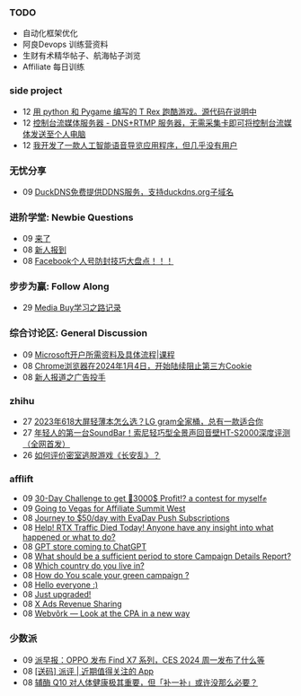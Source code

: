 ### TODO
-  自动化框架优化
-  阿良Devops 训练营资料
-  生财有术精华帖子、航海帖子浏览
-  Affiliate 每日训练

### side project
<!-- sideproject:START -->
-  12 [用 python 和 Pygame 编写的 T Rex 跑酷游戏。源代码在说明中](https://www.youtube.com/watch?v=pZySIXSelCA)
-  12 [控制台流媒体服务器 - DNS+RTMP 服务器，无需采集卡即可将控制台流媒体发送至个人电脑](https://github.com/Aioros/console-streaming-server)
-  12 [我开发了一款人工智能语音导览应用程序，但几乎没有用户](https://www.reddit.com/r/SideProject/comments/18gpp0e/ive_built_an_ai_audio_tour_app_but_have_almost_no/)<!-- sideproject:END -->


### 无忧分享
<!-- ruyo:START -->
-  09 [DuckDNS免费提供DDNS服务，支持duckdns.org子域名](https://51.ruyo.net/18593.html)<!-- ruyo:END -->

### 进阶学堂: Newbie Questions
<!-- advertcn1:START -->
-  09 [来了](https://www.advertcn.com/thread-113598-1-1.html)
-  08 [新人报到](https://www.advertcn.com/thread-113594-1-1.html)
-  08 [Facebook个人号防封技巧大盘点！！！](https://www.advertcn.com/thread-113591-1-1.html)<!-- advertcn1:END -->

### 步步为赢: Follow Along
<!-- advertcn2:START -->
-  29 [Media Buy学习之路记录](https://www.advertcn.com/thread-113493-1-1.html)<!-- advertcn2:END -->

### 综合讨论区: General Discussion
<!-- advertcn3:START -->
-  09 [Microsoft开户所需资料及具体流程|课程](https://www.advertcn.com/thread-113599-1-1.html)
-  08 [Chrome浏览器在2024年1月4日，开始陆续阻止第三方Cookie](https://www.advertcn.com/thread-113596-1-1.html)
-  08 [新人报道之广告投手](https://www.advertcn.com/thread-113589-1-1.html)<!-- advertcn3:END -->


### zhihu
<!-- zhihu:START -->
-  27 [2023年618大屏轻薄本怎么选？LG gram全家桶，总有一款适合你](http://zhuanlan.zhihu.com/p/632641888?utm_campaign=rss&utm_medium=rss&utm_source=rss&utm_content=title)
-  27 [年轻人的第一台SoundBar！索尼轻巧型全景声回音壁HT-S2000深度评测（全网首发）](http://zhuanlan.zhihu.com/p/630990296?utm_campaign=rss&utm_medium=rss&utm_source=rss&utm_content=title)
-  26 [如何评价密室逃脱游戏《长安乱》？](http://www.zhihu.com/question/563950552/answer/3045961312?utm_campaign=rss&utm_medium=rss&utm_source=rss&utm_content=title)<!-- zhihu:END -->

### afflift
<!-- afflift:START -->
-  09 [30-Day Challenge to get 🎯3000$ Profit⁉ a contest for myself✊](https://afflift.com/f/threads/30-day-challenge-to-get-%F0%9F%8E%AF3000-profit%E2%81%89-a-contest-for-myself%E2%9C%8A.9419/)
-  09 [Going to Vegas for Affiliate Summit West](https://afflift.com/f/threads/going-to-vegas-for-affiliate-summit-west.12424/)
-  08 [Journey to $50/day with EvaDav Push Subscriptions](https://afflift.com/f/threads/journey-to-50-day-with-evadav-push-subscriptions.11899/)
-  08 [Help! RTX Traffic Died Today! Anyone have any insight into what happened or what to do?](https://afflift.com/f/threads/help-rtx-traffic-died-today-anyone-have-any-insight-into-what-happened-or-what-to-do.10847/)
-  08 [GPT store coming to ChatGPT](https://afflift.com/f/threads/gpt-store-coming-to-chatgpt.12414/)
-  08 [What should be a sufficient period to store Campaign Details Report?](https://afflift.com/f/threads/what-should-be-a-sufficient-period-to-store-campaign-details-report.12426/)
-  08 [Which country do you live in?](https://afflift.com/f/threads/which-country-do-you-live-in.65/)
-  08 [How do You scale your green campaign ?](https://afflift.com/f/threads/how-do-you-scale-your-green-campaign.12349/)
-  08 [Hello everyone :&rpar;](https://afflift.com/f/threads/hello-everyone.12425/)
-  08 [Just upgraded!](https://afflift.com/f/threads/just-upgraded.12419/)
-  08 [X Ads Revenue Sharing](https://afflift.com/f/threads/x-ads-revenue-sharing.11444/)
-  08 [Webvõrk — Look at the CPA in a new way](https://afflift.com/f/threads/webv%C3%B5rk-%E2%80%94-look-at-the-cpa-in-a-new-way.2820/)<!-- afflift:END -->

### 少数派
<!-- sspai:START -->
-  09 [派早报：OPPO 发布 Find X7 系列，CES 2024 周一发布了什么等](https://sspai.com/post/85670)
-  08 [[送码] 派评 | 近期值得关注的 App](https://sspai.com/post/85663)
-  08 [辅酶 Q10 对人体健康极其重要，但「补一补」或许没那么必要？](https://sspai.com/post/85322)<!-- sspai:END -->
